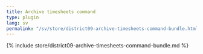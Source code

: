 ```yaml
---
title: Archive timesheets command
type: plugin
lang: sv
permalink: "/sv/store/district09-archive-timesheets-command-bundle.html"
---
```


{% include store/district09-archive-timesheets-command-bundle.md %}
